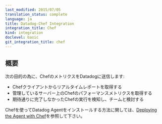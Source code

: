 ```yaml
---
last_modified: 2015/07/05
translation_status: complete
language: ja
title: Datadog-Chef Integration
integration_title: Chef
kind: integration
doclevel: basic
git_integration_title: chef
---
```


<!-- ## Overview
 -->

## 概要



<!-- Connect Chef to Datadog in order to:

- Get real-time reports on Chef client runs.
- Track key Chef performance metrics across all your servers.
- Quickly identify and discuss failed Chef runs with your team.

To install the Datadog Agent via Chef, please see [here](http://docs.datadoghq.com/guides/chef/). -->

次の目的の為に、ChefのメトリクスをDatadogに送信します:

- Chefクライアントからリアルタイムレポートを取得する
- 管理しているサーバー上のChefのパフォーマンスメトリクスを取得する
- 期待通りに完了しなかったChefの実行を検知し、チームと検討する

<!-- To install the Datadog Agent via Chef, please see [here](http://docs.datadoghq.com/guides/chef/). -->

Chefを使ってDatadog Agentをインストールする方法に関しては、[Deploying the Agent with Chef](http://docs.datadoghq.com/ja/guides/chef/)を参照して下さい。
